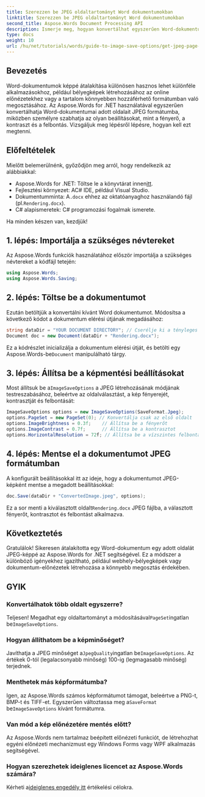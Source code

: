 ```yaml
---
title: Szerezzen be JPEG oldaltartományt Word dokumentumokban
linktitle: Szerezzen be JPEG oldaltartományt Word dokumentumokban
second_title: Aspose.Words Document Processing API
description: Ismerje meg, hogyan konvertálhat egyszerűen Word-dokumentumok bizonyos oldalait JPEG-képekké az Aspose.Words for .NET segítségével. Ez az átfogó útmutató mindent lefed a dokumentum betöltésétől és a képbeállítások konfigurálásától a JPEG formátumban történő mentésig.
type: docs
weight: 10
url: /hu/net/tutorials/words/guide-to-image-save-options/get-jpeg-page-range-word-document/
---
```

## Bevezetés

Word-dokumentumok képpé átalakítása különösen hasznos lehet különféle alkalmazásokhoz, például bélyegképek létrehozásához az online előnézetekhez vagy a tartalom könnyebben hozzáférhető formátumban való megosztásához. Az Aspose.Words for .NET használatával egyszerűen konvertálhatja Word-dokumentumai adott oldalait JPEG formátumba, miközben személyre szabhatja az olyan beállításokat, mint a fényerő, a kontraszt és a felbontás. Vizsgáljuk meg lépésről lépésre, hogyan kell ezt megtenni.

## Előfeltételek

Mielőtt belemerülnénk, győződjön meg arról, hogy rendelkezik az alábbiakkal:

-  Aspose.Words for .NET: Töltse le a könyvtárat innen[itt](https://releases.aspose.com/words/net/).
- Fejlesztési környezet: AC# IDE, például Visual Studio.
-  Dokumentumminta: A`.docx` ehhez az oktatóanyaghoz használandó fájl (pl.`Rendering.docx`).
- C# alapismeretek: C# programozási fogalmak ismerete.

Ha minden készen van, kezdjük!

## 1. lépés: Importálja a szükséges névtereket

Az Aspose.Words funkciók használatához először importálja a szükséges névtereket a kódfájl tetején:

```csharp
using Aspose.Words;
using Aspose.Words.Saving;
```

## 2. lépés: Töltse be a dokumentumot

Ezután betöltjük a konvertálni kívánt Word dokumentumot. Módosítsa a következő kódot a dokumentum elérési útjának megadásához:

```csharp
string dataDir = "YOUR DOCUMENT DIRECTORY"; // Cserélje ki a tényleges könyvtár elérési útját
Document doc = new Document(dataDir + "Rendering.docx");
```

Ez a kódrészlet inicializálja a dokumentum elérési útját, és betölti egy Aspose.Words-be`Document` manipulálható tárgy.

## 3. lépés: Állítsa be a képmentési beállításokat

 Most állítsuk be a`ImageSaveOptions` a JPEG létrehozásának módjának testreszabásához, beleértve az oldalválasztást, a kép fényerejét, kontrasztját és felbontását:

```csharp
ImageSaveOptions options = new ImageSaveOptions(SaveFormat.Jpeg);
options.PageSet = new PageSet(0); // Konvertálja csak az első oldalt
options.ImageBrightness = 0.3f;    // Állítsa be a fényerőt
options.ImageContrast = 0.7f;      // Állítsa be a kontrasztot
options.HorizontalResolution = 72f; // Állítsa be a vízszintes felbontást
```

## 4. lépés: Mentse el a dokumentumot JPEG formátumban

A konfigurált beállításokkal itt az ideje, hogy a dokumentumot JPEG-képként mentse a megadott beállításokkal:

```csharp
doc.Save(dataDir + "ConvertedImage.jpeg", options);
```

 Ez a sor menti a kiválasztott oldalt`Rendering.docx` JPEG fájlba, a választott fényerőt, kontrasztot és felbontást alkalmazva.

## Következtetés

Gratulálok! Sikeresen átalakította egy Word-dokumentum egy adott oldalát JPEG-képpé az Aspose.Words for .NET segítségével. Ez a módszer a különböző igényekhez igazítható, például webhely-bélyegképek vagy dokumentum-előnézetek létrehozása a könnyebb megosztás érdekében.

## GYIK

### Konvertálhatok több oldalt egyszerre?  
 Teljesen! Megadhat egy oldaltartományt a módosításával`PageSet`ingatlan be`ImageSaveOptions`.

### Hogyan állíthatom be a képminőséget?  
 Javíthatja a JPEG minőséget a`JpegQuality`ingatlan be`ImageSaveOptions`. Az értékek 0-tól (legalacsonyabb minőség) 100-ig (legmagasabb minőség) terjednek.

### Menthetek más képformátumba?  
 Igen, az Aspose.Words számos képformátumot támogat, beleértve a PNG-t, BMP-t és TIFF-et. Egyszerűen változtassa meg a`SaveFormat` be`ImageSaveOptions` kívánt formátumra.

### Van mód a kép előnézetére mentés előtt?  
Az Aspose.Words nem tartalmaz beépített előnézeti funkciót, de létrehozhat egyéni előnézeti mechanizmust egy Windows Forms vagy WPF alkalmazás segítségével.

### Hogyan szerezhetek ideiglenes licencet az Aspose.Words számára?  
 Kérheti a[ideiglenes engedély itt](https://purchase.aspose.com/temporary-license/) értékelési célokra.